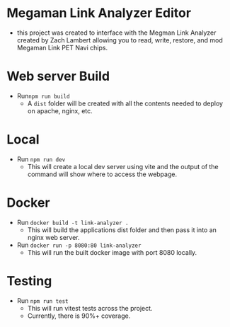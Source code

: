 # Megaman Link Analyzer Editor

- this project was created to interface with the Megman Link Analyzer created by Zach Lambert allowing you to read, write, restore, and mod Megaman Link PET Navi chips.

# Web server Build

- Run`npm run build`
    - A `dist` folder will be created with all the contents needed to deploy on apache, nginx, etc.

# Local

- Run `npm run dev`
    - This will create a local dev server using vite and the output of the command will show where to access the webpage.

# Docker

- Run `docker build -t link-analyzer .`
    - This will build the applications dist folder and then pass it into an nginx web server.
- Run `docker run -p 8080:80 link-analyzer`
    - This will run the built docker image with port 8080 locally.

# Testing

- Run `npm run test`
    - This will run vitest tests across the project.
    - Currently, there is 90%+ coverage.
